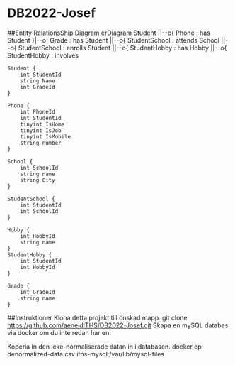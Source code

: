 # DB2022-Josef

##Entity RelationsShip Diagram
erDiagram
    Student ||--o{ Phone : has
    Student }|--o| Grade : has
    Student ||--o{ StudentSchool : attends
    School ||--o{ StudentSchool : enrolls
    Student ||--o{ StudentHobby : has
    Hobby ||--o{ StudentHobby : involves
    
    
    Student {
        int StudentId
        string Name
        int GradeId
    }
    
    Phone {
        int PhoneId
        int StudentId
        tinyint IsHome 
        tinyint IsJob
        tinyint IsMobile
        string number
    }
    
    School {
        int SchoolId
        string name
        string City
    }
    
    StudentSchool {
        int StudentId
        int SchoolId
    }
    
    Hobby {
        int HobbyId
        string name
    }
    StudentHobby {
        int StudentId
        int HobbyId
    }
    
    Grade {
        int GradeId
        string name
    }
   ##Instruktioner
   Klona detta projekt till önskad mapp.
   git clone https://github.com/aeneidITHS/DB2022-Josef.git
   Skapa en mySQL databas via docker om du inte redan har en.
  
   Koperia in den icke-normaliserade datan in i databasen.
   docker cp denormalized-data.csv iths-mysql:/var/lib/mysql-files

    

